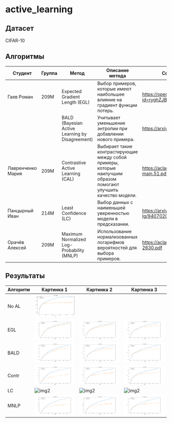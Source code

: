 # active_learning

## Датасет

CIFAR-10

## Алгоритмы


| Студент | Группа | Метод | Описание метода | Ссылка на статью |
| --- | --- | --- | --- | --- |
| Гаев Роман | 209М |  Expected Gradient Length (EGL) | Выбор примеров, которые имеют наибольшее влияние на градиент функции потерь. |  https://openreview.net/pdf?id=ryghZJBKPS |
|            |      |  BALD (Bayesian Active Learning by Disagreement) | Учитывает уменьшение энтропии при добавлении нового примера. | https://arxiv.org/pdf/1112.5745 |                        
| Лавренченко Мария | 209М |  Contrastive Active Learning (CAL)   |Выбирает такие контрастирующие между собой примеры, которые наилучшим образом помогают улучшить качество модели. | https://aclanthology.org/2021.emnlp-main.51.pdf|
| Панцырный Иван | 214М | Least Confidence (LC) | Выбор данных с наименьшей уверенностью модели в предсказании. | https://arxiv.org/pdf/cmp-lg/9407020 |
| Орачёв Алексей | 209М | Maximum Normalized Log-Probability (MNLP) | Использование нормализованных логарифмов вероятностей для выбора примеров. | https://aclanthology.org/W17-2630.pdf |

## Результаты

| Алгоритм  | Картинка 1                | Картинка 2                | Картинка 3                |
|-----------|---------------------------|---------------------------|---------------------------|
| No AL | ![img1](res/base_f1.png) |   |   |
| EGL | ![img1](res/egl_f1_0.01.png) | ![img2](res/egl_f1_0.1.png) | ![img3](res/egl_f1_0.2.png) |
| BALD | ![img1](res/bald_f1_0.01.png) | ![img2](res/bald_f1_0.1.png) | ![img3](res/bald_f1_0.2.png) |
| Contr |  ![img2](res/contr_f1_0.01.png) | ![img2](res/contr_f1_0.1.png) |  ![img2](res/contr_f1_0.2.png) |
| LC |  ![img2](res/lc_f1_0.01.png) |  ![img2](res/lc_f1_0.1.png)  |  ![img2](res/lc_f1_0.2.png) |
| MNLP | ![img2](res/mnlp_f1_0.01.png) | ![img2](res/mnlp_f1_0.1.png)  | ![img2](res/mnlp_f1_0.2.png)  |